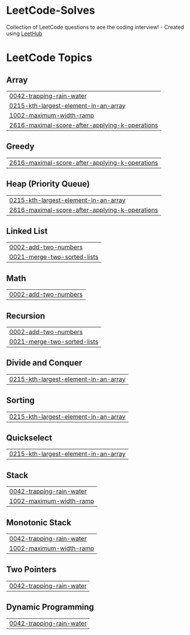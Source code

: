 # LeetCode-Solves
Collection of LeetCode questions to ace the coding interview! - Created using [LeetHub](https://github.com/QasimWani/LeetHub)

<!---LeetCode Topics Start-->
# LeetCode Topics
## Array
|  |
| ------- |
| [0042-trapping-rain-water](https://github.com/rei-naissance/LeetCode-Solves/tree/master/0042-trapping-rain-water) |
| [0215-kth-largest-element-in-an-array](https://github.com/rei-naissance/LeetCode-Solves/tree/master/0215-kth-largest-element-in-an-array) |
| [1002-maximum-width-ramp](https://github.com/rei-naissance/LeetCode-Solves/tree/master/1002-maximum-width-ramp) |
| [2616-maximal-score-after-applying-k-operations](https://github.com/rei-naissance/LeetCode-Solves/tree/master/2616-maximal-score-after-applying-k-operations) |
## Greedy
|  |
| ------- |
| [2616-maximal-score-after-applying-k-operations](https://github.com/rei-naissance/LeetCode-Solves/tree/master/2616-maximal-score-after-applying-k-operations) |
## Heap (Priority Queue)
|  |
| ------- |
| [0215-kth-largest-element-in-an-array](https://github.com/rei-naissance/LeetCode-Solves/tree/master/0215-kth-largest-element-in-an-array) |
| [2616-maximal-score-after-applying-k-operations](https://github.com/rei-naissance/LeetCode-Solves/tree/master/2616-maximal-score-after-applying-k-operations) |
## Linked List
|  |
| ------- |
| [0002-add-two-numbers](https://github.com/rei-naissance/LeetCode-Solves/tree/master/0002-add-two-numbers) |
| [0021-merge-two-sorted-lists](https://github.com/rei-naissance/LeetCode-Solves/tree/master/0021-merge-two-sorted-lists) |
## Math
|  |
| ------- |
| [0002-add-two-numbers](https://github.com/rei-naissance/LeetCode-Solves/tree/master/0002-add-two-numbers) |
## Recursion
|  |
| ------- |
| [0002-add-two-numbers](https://github.com/rei-naissance/LeetCode-Solves/tree/master/0002-add-two-numbers) |
| [0021-merge-two-sorted-lists](https://github.com/rei-naissance/LeetCode-Solves/tree/master/0021-merge-two-sorted-lists) |
## Divide and Conquer
|  |
| ------- |
| [0215-kth-largest-element-in-an-array](https://github.com/rei-naissance/LeetCode-Solves/tree/master/0215-kth-largest-element-in-an-array) |
## Sorting
|  |
| ------- |
| [0215-kth-largest-element-in-an-array](https://github.com/rei-naissance/LeetCode-Solves/tree/master/0215-kth-largest-element-in-an-array) |
## Quickselect
|  |
| ------- |
| [0215-kth-largest-element-in-an-array](https://github.com/rei-naissance/LeetCode-Solves/tree/master/0215-kth-largest-element-in-an-array) |
## Stack
|  |
| ------- |
| [0042-trapping-rain-water](https://github.com/rei-naissance/LeetCode-Solves/tree/master/0042-trapping-rain-water) |
| [1002-maximum-width-ramp](https://github.com/rei-naissance/LeetCode-Solves/tree/master/1002-maximum-width-ramp) |
## Monotonic Stack
|  |
| ------- |
| [0042-trapping-rain-water](https://github.com/rei-naissance/LeetCode-Solves/tree/master/0042-trapping-rain-water) |
| [1002-maximum-width-ramp](https://github.com/rei-naissance/LeetCode-Solves/tree/master/1002-maximum-width-ramp) |
## Two Pointers
|  |
| ------- |
| [0042-trapping-rain-water](https://github.com/rei-naissance/LeetCode-Solves/tree/master/0042-trapping-rain-water) |
## Dynamic Programming
|  |
| ------- |
| [0042-trapping-rain-water](https://github.com/rei-naissance/LeetCode-Solves/tree/master/0042-trapping-rain-water) |
<!---LeetCode Topics End-->